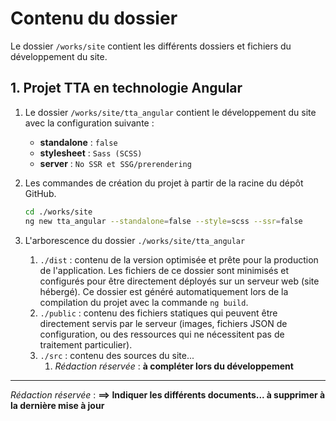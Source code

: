 # Contenu du dossier

Le dossier `/works/site` contient les différents dossiers et fichiers du développement du site.

## 1. Projet TTA en technologie Angular

1. Le dossier `/works/site/tta_angular` contient le développement du site avec la configuration suivante :

   - **standalone** : `false`
   - **stylesheet** : `Sass (SCSS)`
   - **server** : `No SSR et SSG/prerendering`

2. Les commandes de création du projet à partir de la racine du dépôt GitHub.

   ```bash
   cd ./works/site
   ng new tta_angular --standalone=false --style=scss --ssr=false
   ```

3. L'arborescence du dossier `./works/site/tta_angular`
   1. `./dist` : contenu de la version optimisée et prête pour la production de l'application. Les fichiers de ce dossier sont minimisés et configurés pour être directement déployés sur un serveur web (site hébergé). Ce dossier est généré automatiquement lors de la compilation du projet avec la commande `ng build`.
   2. `./public` : contenu des fichiers statiques qui peuvent être directement servis par le serveur (images, fichiers JSON de configuration, ou des ressources qui ne nécessitent pas de traitement particulier).
   3. `./src` : contenu des sources du site...
      1. _Rédaction réservée_ : **à compléter lors du développement**

---

_Rédaction réservée_ : **==> Indiquer les différents documents... à supprimer à la dernière mise à jour**
